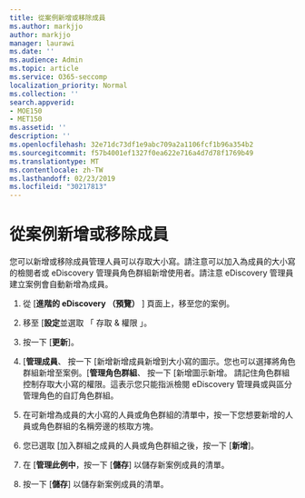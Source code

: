```yaml
---
title: 從案例新增或移除成員
ms.author: markjjo
author: markjjo
manager: laurawi
ms.date: ''
ms.audience: Admin
ms.topic: article
ms.service: O365-seccomp
localization_priority: Normal
ms.collection: ''
search.appverid:
- MOE150
- MET150
ms.assetid: ''
description: ''
ms.openlocfilehash: 32e71dc73df1e9abc709a2a1106fcf1b96a354b2
ms.sourcegitcommit: f57b4001ef1327f0ea622e716a4d7d78f1769b49
ms.translationtype: MT
ms.contentlocale: zh-TW
ms.lasthandoff: 02/23/2019
ms.locfileid: "30217813"
---
```

# <a name="add-or-remove-members-from-a-case"></a>從案例新增或移除成員

您可以新增或移除成員管理人員可以存取大小寫。請注意可以加入為成員的大小寫的檢閱者或 eDiscovery 管理員角色群組新增使用者。請注意 eDiscovery 管理員建立案例會自動新增為成員。

1. 從 [**進階的 eDiscovery （預覽）** ] 頁面上，移至您的案例。

2. 移至 [**設定**並選取 「 存取 & 權限 」。
 
3. 按一下 [**更新**]。
 
4. [**管理成員**、 按一下 [新增新增成員新增到大小寫的圖示。您也可以選擇將角色群組新增至案例。[**管理角色群組**、 按一下 [新增圖示新增。 請記住角色群組控制存取大小寫的權限。這表示您只能指派檢閱 eDiscovery 管理員或與區分管理角色的自訂角色群組。
 
5. 在可新增為成員的大小寫的人員或角色群組的清單中，按一下您想要新增的人員或角色群組的名稱旁邊的核取方塊。

6. 您已選取 [加入群組之成員的人員或角色群組之後，按一下 [**新增**]。

7. 在 [**管理此例中**，按一下 [**儲存**] 以儲存新案例成員的清單。

8. 按一下 [**儲存**] 以儲存新案例成員的清單。
